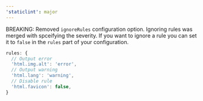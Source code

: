 ```yaml
---
'staticlint': major
---
```


BREAKING: Removed `ignoreRules` configuration option. Ignoring rules was merged
with spceifying the severity. If you want to ignore a rule you can set it to
`false` in the `rules` part of your configuration.

```javascript
rules: {
  // Output error
  'html.img.alt': 'error',
  // Output warning
  'html.lang': 'warning',
  // Disable rule
  'html.favicon': false,
}
```
